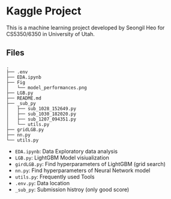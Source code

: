 # Kaggle Project
This is a machine learning project developed by Seongil Heo for CS5350/6350 in University of Utah.
## Files
```
.
├── .env
├── EDA.ipynb
├── Fig
│   └── model_performances.png
├── LGB.py
├── README.md
├── _sub_py
│   ├── sub_1028_152649.py
│   ├── sub_1030_182020.py
│   ├── sub_1207_094351.py
│   └── utils.py
├── gridLGB.py
├── nn.py
└── utils.py
```
- `EDA.ipynb`: Data Exploratory data analysis 
- `LGB.py`: LightGBM Model visiualization
- `girdLGB.py`: Find hyperparameters of LightGBM (grid search)
- `nn.py`: Find hyperparameters of Neural Network model
- `utils.py`: Frequently used Tools
- `.env.py`: Data location
- `_sub_py`: Submission histroy (only good score)